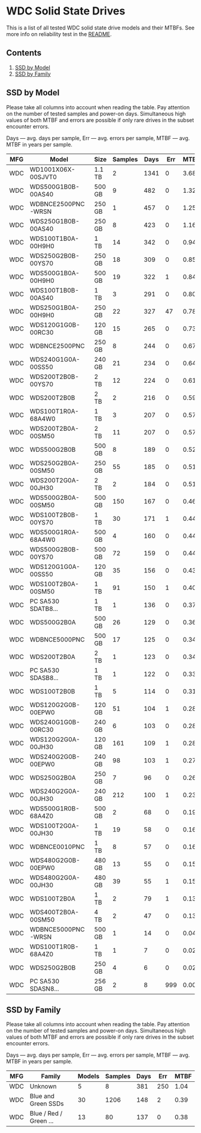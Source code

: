 WDC Solid State Drives
======================

This is a list of all tested WDC solid state drive models and their MTBFs. See
more info on reliability test in the [README](https://github.com/linuxhw/SMART).

Contents
--------

1. [ SSD by Model  ](#ssd-by-model)
2. [ SSD by Family ](#ssd-by-family)

SSD by Model
------------

Please take all columns into account when reading the table. Pay attention on the
number of tested samples and power-on days. Simultaneous high values of both MTBF
and errors are possible if only rare drives in the subset encounter errors.

Days — avg. days per sample,
Err  — avg. errors per sample,
MTBF — avg. MTBF in years per sample.

| MFG       | Model              | Size   | Samples | Days  | Err   | MTBF   |
|-----------|--------------------|--------|---------|-------|-------|--------|
| WDC       | WD1001X06X-00SJVT0 | 1.1 TB | 2       | 1341  | 0     | 3.68   |
| WDC       | WDS500G1B0B-00AS40 | 500 GB | 9       | 482   | 0     | 1.32   |
| WDC       | WDBNCE2500PNC-WRSN | 250 GB | 1       | 457   | 0     | 1.25   |
| WDC       | WDS250G1B0B-00AS40 | 250 GB | 8       | 423   | 0     | 1.16   |
| WDC       | WDS100T1B0A-00H9H0 | 1 TB   | 14      | 342   | 0     | 0.94   |
| WDC       | WDS250G2B0B-00YS70 | 250 GB | 18      | 309   | 0     | 0.85   |
| WDC       | WDS500G1B0A-00H9H0 | 500 GB | 19      | 322   | 1     | 0.84   |
| WDC       | WDS100T1B0B-00AS40 | 1 TB   | 3       | 291   | 0     | 0.80   |
| WDC       | WDS250G1B0A-00H9H0 | 250 GB | 22      | 327   | 47    | 0.78   |
| WDC       | WDS120G1G0B-00RC30 | 120 GB | 15      | 265   | 0     | 0.73   |
| WDC       | WDBNCE2500PNC      | 250 GB | 8       | 244   | 0     | 0.67   |
| WDC       | WDS240G1G0A-00SS50 | 240 GB | 21      | 234   | 0     | 0.64   |
| WDC       | WDS200T2B0B-00YS70 | 2 TB   | 12      | 224   | 0     | 0.61   |
| WDC       | WDS200T2B0B        | 2 TB   | 2       | 216   | 0     | 0.59   |
| WDC       | WDS100T1R0A-68A4W0 | 1 TB   | 3       | 207   | 0     | 0.57   |
| WDC       | WDS200T2B0A-00SM50 | 2 TB   | 11      | 207   | 0     | 0.57   |
| WDC       | WDS500G2B0B        | 500 GB | 8       | 189   | 0     | 0.52   |
| WDC       | WDS250G2B0A-00SM50 | 250 GB | 55      | 185   | 0     | 0.51   |
| WDC       | WDS200T2G0A-00JH30 | 2 TB   | 2       | 184   | 0     | 0.51   |
| WDC       | WDS500G2B0A-00SM50 | 500 GB | 150     | 167   | 0     | 0.46   |
| WDC       | WDS100T2B0B-00YS70 | 1 TB   | 30      | 171   | 1     | 0.44   |
| WDC       | WDS500G1R0A-68A4W0 | 500 GB | 4       | 160   | 0     | 0.44   |
| WDC       | WDS500G2B0B-00YS70 | 500 GB | 72      | 159   | 0     | 0.44   |
| WDC       | WDS120G1G0A-00SS50 | 120 GB | 35      | 156   | 0     | 0.43   |
| WDC       | WDS100T2B0A-00SM50 | 1 TB   | 91      | 150   | 1     | 0.40   |
| WDC       | PC SA530 SDATB8... | 1 TB   | 1       | 136   | 0     | 0.37   |
| WDC       | WDS500G2B0A        | 500 GB | 26      | 129   | 0     | 0.36   |
| WDC       | WDBNCE5000PNC      | 500 GB | 17      | 125   | 0     | 0.34   |
| WDC       | WDS200T2B0A        | 2 TB   | 1       | 123   | 0     | 0.34   |
| WDC       | PC SA530 SDASB8... | 1 TB   | 1       | 122   | 0     | 0.33   |
| WDC       | WDS100T2B0B        | 1 TB   | 5       | 114   | 0     | 0.31   |
| WDC       | WDS120G2G0B-00EPW0 | 120 GB | 51      | 104   | 1     | 0.28   |
| WDC       | WDS240G1G0B-00RC30 | 240 GB | 6       | 103   | 0     | 0.28   |
| WDC       | WDS120G2G0A-00JH30 | 120 GB | 161     | 109   | 1     | 0.28   |
| WDC       | WDS240G2G0B-00EPW0 | 240 GB | 98      | 103   | 1     | 0.27   |
| WDC       | WDS250G2B0A        | 250 GB | 7       | 96    | 0     | 0.26   |
| WDC       | WDS240G2G0A-00JH30 | 240 GB | 212     | 100   | 1     | 0.23   |
| WDC       | WDS500G1R0B-68A4Z0 | 500 GB | 2       | 68    | 0     | 0.19   |
| WDC       | WDS100T2G0A-00JH30 | 1 TB   | 19      | 58    | 0     | 0.16   |
| WDC       | WDBNCE0010PNC      | 1 TB   | 8       | 57    | 0     | 0.16   |
| WDC       | WDS480G2G0B-00EPW0 | 480 GB | 13      | 55    | 0     | 0.15   |
| WDC       | WDS480G2G0A-00JH30 | 480 GB | 39      | 55    | 1     | 0.15   |
| WDC       | WDS100T2B0A        | 1 TB   | 2       | 79    | 1     | 0.13   |
| WDC       | WDS400T2B0A-00SM50 | 4 TB   | 2       | 47    | 0     | 0.13   |
| WDC       | WDBNCE5000PNC-WRSN | 500 GB | 1       | 14    | 0     | 0.04   |
| WDC       | WDS100T1R0B-68A4Z0 | 1 TB   | 1       | 7     | 0     | 0.02   |
| WDC       | WDS250G2B0B        | 250 GB | 4       | 6     | 0     | 0.02   |
| WDC       | PC SA530 SDASN8... | 256 GB | 2       | 8     | 999   | 0.00   |

SSD by Family
-------------

Please take all columns into account when reading the table. Pay attention on the
number of tested samples and power-on days. Simultaneous high values of both MTBF
and errors are possible if only rare drives in the subset encounter errors.

Days — avg. days per sample,
Err  — avg. errors per sample,
MTBF — avg. MTBF in years per sample.

| MFG       | Family                 | Models | Samples | Days  | Err   | MTBF   |
|-----------|------------------------|--------|---------|-------|-------|--------|
| WDC       | Unknown                | 5      | 8       | 381   | 250   | 1.04   |
| WDC       | Blue and Green SSDs    | 30     | 1206    | 148   | 2     | 0.39   |
| WDC       | Blue / Red / Green ... | 13     | 80      | 137   | 0     | 0.38   |
